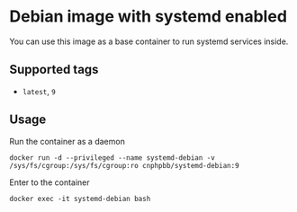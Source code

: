 # Debian image with systemd enabled

You can use this image as a base container to run systemd services inside.

## Supported tags
 - `latest`, `9`

## Usage

Run the container as a daemon

`docker run -d --privileged --name systemd-debian -v /sys/fs/cgroup:/sys/fs/cgroup:ro cnphpbb/systemd-debian:9`

Enter to the container

`docker exec -it systemd-debian bash`